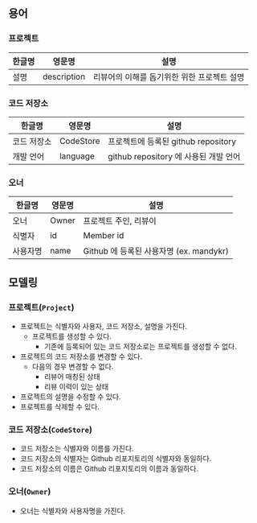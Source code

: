 ## 용어
### 프로젝트
| 한글명 | 영문명 | 설명 |
|-----| --- | --- |
| 설명  | description | 리뷰어의 이해를 돕기위한 위한 프로젝트 설명 |

### 코드 저장소
| 한글명 | 영문명 | 설명 |
| --- | --- | --- |
| 코드 저장소 | CodeStore | 프로젝트에 등록된 github repository |
| 개발 언어 | language | github repository 에 사용된 개발 언어 |

### 오너
| 한글명 | 영문명 | 설명 |
| --- | --- | --- |
| 오너 | Owner | 프로젝트 주인, 리뷰이 |
| 식별자 | id | Member id |
| 사용자명 | name | Github 에 등록된 사용자명 (ex. mandykr) |

## 모델링
### 프로젝트(`Project`)
- 프로젝트는 식별자와 사용자, 코드 저장소, 설명을 가진다.
  - 프로젝트를 생성할 수 있다.
    - 기존에 등록되어 있는 코드 저장소로는 프로젝트를 생성할 수 없다.
- 프로젝트의 코드 저장소를 변경할 수 있다.
  - 다음의 경우 변경할 수 없다.
    - 리뷰어 매칭된 상태
    - 리뷰 이력이 있는 상태 
- 프로젝트의 설명을 수정할 수 있다.
- 프로젝트를 삭제할 수 있다.

### 코드 저장소(`CodeStore`)
- 코드 저장소는 식별자와 이름를 가진다.
- 코드 저장소의 식별자는 Github 리포지토리의 식별자와 동일하다.
- 코드 저장소의 이름은 Github 리포지토리의 이름과 동일하다.

### 오너(`Owner`)
- 오너는 식별자와 사용자명을 가진다.
